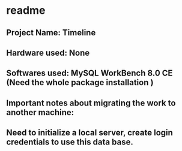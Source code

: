 # readme


## Project Name: Timeline
## Hardware used: None
## Softwares used: MySQL WorkBench 8.0 CE (Need the whole package installation )


## Important notes about migrating the work to another machine:
## Need to initialize a local server, create login credentials to use this data base.

